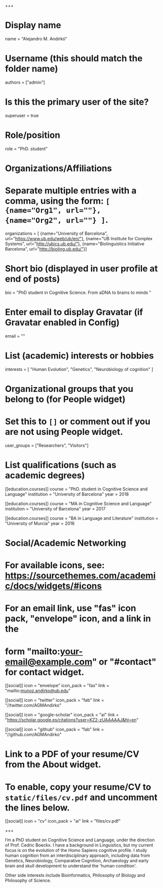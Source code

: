+++
# Display name
name = "Alejandro M. Andirkó"

# Username (this should match the folder name)
authors = ["admin"]

# Is this the primary user of the site?
superuser = true

# Role/position
role = "PhD. student"

# Organizations/Affiliations
#   Separate multiple entries with a comma, using the form: `[ {name="Org1", url=""}, {name="Org2", url=""} ]`.
  organizations = [ {name="University of Barcelona", url="https://www.ub.edu/web/ub/en/"}, {name="UB Institute for Complex Systems", url="http://ubics.ub.edu/"}, {name="Biolinguistics Initiative Barcelona", url="http://bioling.ub.edu/"}]

# Short bio (displayed in user profile at end of posts)
bio = "PhD student in Cognitive Science. From aDNA to brains to minds "

# Enter email to display Gravatar (if Gravatar enabled in Config)
email = ""

# List (academic) interests or hobbies
interests = [
    "Human Evolution",
    "Genetics",
    "Neurobiology of cognition"
]

# Organizational groups that you belong to (for People widget)
#   Set this to `[]` or comment out if you are not using People widget.
user_groups = ["Researchers", "Visitors"]

# List qualifications (such as academic degrees)
[[education.courses]]
  course = "PhD. student in Cognitive Science and Language"
  institution = "University of Barcelona"
  year = 2018

[[education.courses]]
  course = "MA in Cognitive Science and Language"
  institution = "University of Barcelona"
  year = 2017

[[education.courses]]
  course = "BA in Language and Literature"
  institution = "University of Murcia"
  year = 2016

# Social/Academic Networking
# For available icons, see: https://sourcethemes.com/academic/docs/widgets/#icons
#   For an email link, use "fas" icon pack, "envelope" icon, and a link in the
#   form "mailto:your-email@example.com" or "#contact" for contact widget.

[[social]]
  icon = "envelope"
  icon_pack = "fas"
  link = "mailto:munoz.andirko@ub.edu" 

[[social]]
  icon = "twitter" 
  icon_pack = "fab"
  link = "//twitter.com/AGMAndirko"

[[social]]
  icon = "google-scholar"
  icon_pack = "ai"
  link = "https://scholar.google.es/citations?user=KZ2-zUAAAAAJ&hl=en"

[[social]]
  icon = "github"
  icon_pack = "fab"
  link = "//github.com/AGMAndirko"

# Link to a PDF of your resume/CV from the About widget.
# To enable, copy your resume/CV to `static/files/cv.pdf` and uncomment the lines below.
 [[social]]
   icon = "cv"
   icon_pack = "ai"
   link = "files/cv.pdf"

+++

I’m a PhD student on Cognitive Science and Language, under the direction of Prof. Cedric Boeckx. I have a background in Linguistics, but my current focus is on the evolution of the Homo Sapiens cognitive profile. I study human cognition from an interdisciplinary approach, including data from Genetics, Neurobiology, Comparative Cognition, Archaeology and early brain and skull development to understand the 'human condition'. 

Other side interests include Bioinformatics, Philosophy of Biology and Philosophy of Science.



